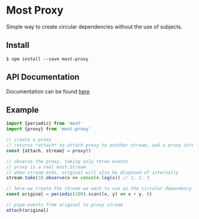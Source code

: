 # Most Proxy

Simple way to create circular dependencies without the use of subjects.

## Install
```shell
$ npm install --save most-proxy
```

## API Documentation

Documentation can be found [here](https://tylors.github.io/most-proxy/doc)

## Example

```js
import {periodic} from 'most'
import {proxy} from 'most-proxy'

// create a proxy
// returns *attach* to attach proxy to another stream, and a proxy stream *stream*
const {attach, stream} = proxy()

// observe the proxy, taking only three events
// proxy is a real most.Stream
// when stream ends, original will also be disposed of internally
stream.take(3).observe(x => console.log(x)) // 1, 2, 3

// here we create the stream we want to use as the circular dependency
const original = periodic(100).scan((x, y) => x + y, 0)

// pipe events from original to proxy stream
attach(original)
```
